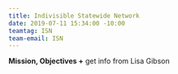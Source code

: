 ```yaml
---
title: Indivisible Statewide Network
date: 2019-07-11 15:34:00 -10:00
teamtag: ISN
team-email: ISN
---
```


**Mission, Objectives +** get info from Lisa Gibson
